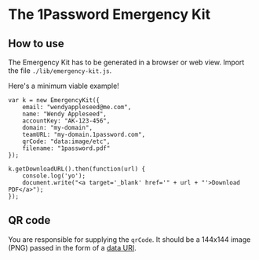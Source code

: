 # The 1Password Emergency Kit

## How to use

The Emergency Kit has to be generated in a browser or web view. Import the file `./lib/emergency-kit.js`.

Here's a minimum viable example!


```
var k = new EmergencyKit({
    email: "wendyappleseed@me.com",
    name: "Wendy Appleseed",
    accountKey: "AK-123-456",
    domain: "my-domain",
    teamURL: "my-domain.1password.com",
    qrCode: "data:image/etc",
    filename: "1password.pdf"
});

k.getDownloadURL().then(function(url) {
    console.log('yo');
    document.write("<a target='_blank' href='" + url + "'>Download PDF</a>");
});
```

## QR code

You are responsible for supplying the `qrCode`. It should be a 144x144 image (PNG) passed in the form of a [data URI](https://developer.mozilla.org/en-US/docs/Web/HTTP/data_URIs).
